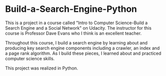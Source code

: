 # Build-a-Search-Engine-Python
This is a project in a course called "Intro to Computer Science-Build a Search Engine and a Social Network" on Udacity.
The instructor for this course is Professor Dave Evans who I think is an excellent teacher.

Throughout this course, I build a search engine by learning about and producing key search engine components including a crawler, an index and a page rank algorithm. As I build these pieces, I learned about and practiced computer science skills.

This project was realized in Python. 
